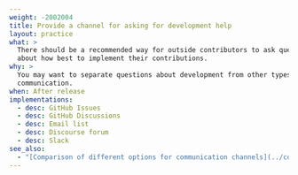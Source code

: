 ```yaml
---
weight: -2002004
title: Provide a channel for asking for development help
layout: practice
what: >
  There should be a recommended way for outside contributors to ask questions
  about how best to implement their contributions.
why: >
  You may want to separate questions about development from other types of
  communication.
when: After release
implementations:
  - desc: GitHub Issues
  - desc: GitHub Discussions
  - desc: Email list
  - desc: Discourse forum
  - desc: Slack
see_also:
  - "[Comparison of different options for communication channels](../compare-communication-channels)"
---
```

